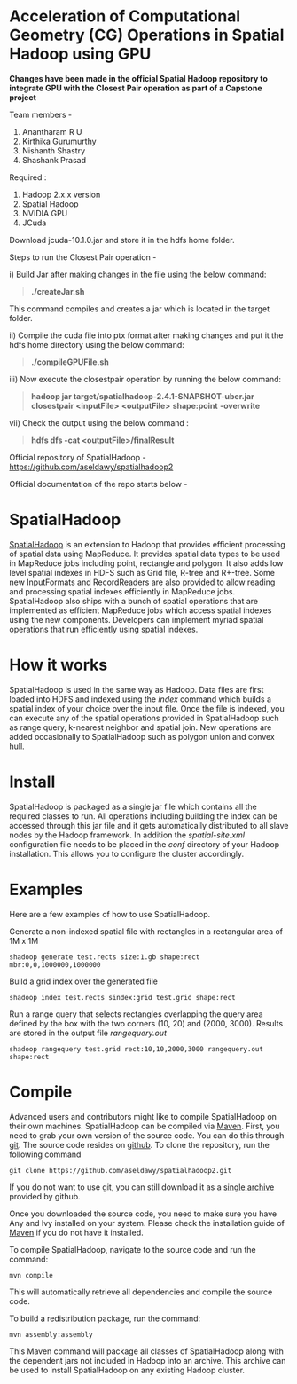 # Acceleration of Computational Geometry (CG) Operations in Spatial Hadoop using GPU #

**Changes have been made in the official Spatial Hadoop repository to integrate GPU with the Closest Pair operation as part of a Capstone project**

Team members - 
1) Anantharam R U  
2) Kirthika Gurumurthy
3) Nishanth Shastry
4) Shashank Prasad

Required :
1) Hadoop 2.x.x version
2) Spatial Hadoop
3) NVIDIA GPU
4) JCuda

Download jcuda-10.1.0.jar and store it in the hdfs home folder.

Steps to run the  Closest Pair operation - 

i) Build Jar after making changes in the file using the below command:
>    **./createJar.sh**

   This command compiles and creates a jar which is located in the target folder.

ii) Compile the cuda file into ptx format after making changes and put it the hdfs home directory using the below command:
>    **./compileGPUFile.sh**

iii) Now execute the closestpair operation by running the below command:
>    **hadoop jar target/spatialhadoop-2.4.1-SNAPSHOT-uber.jar closestpair** **<inputFile\>** **<outputFile\>** **shape:point** **-overwrite** 

vii) Check the output using the below command :
>    **hdfs dfs -cat \<outputFile>/finalResult**
    

Official repository of SpatialHadoop - https://github.com/aseldawy/spatialhadoop2

Official documentation of the repo starts below - 

SpatialHadoop
=============

[SpatialHadoop](http://spatialhadoop.cs.umn.edu) is an extension to Hadoop that provides efficient processing of
spatial data using MapReduce. It provides spatial data types to be used in
MapReduce jobs including point, rectangle and polygon. It also adds low level
spatial indexes in HDFS such as Grid file, R-tree and R+-tree. Some new
InputFormats and RecordReaders are also provided to allow reading and processing
spatial indexes efficiently in MapReduce jobs. SpatialHadoop also ships with
a bunch of spatial operations that are implemented as efficient MapReduce jobs
which access spatial indexes using the new components. Developers can implement
myriad spatial operations that run efficiently using spatial indexes.


How it works
============

SpatialHadoop is used in the same way as Hadoop. Data files are first loaded
into HDFS and indexed using the *index* command which builds a spatial index
of your choice over the input file. Once the file is indexed, you can execute
any of the spatial operations provided in SpatialHadoop such as range query,
k-nearest neighbor and spatial join. New operations are added occasionally
to SpatialHadoop such as polygon union and convex hull.


Install
=======

SpatialHadoop is packaged as a single jar file which contains all the required
classes to run. All operations including building the index can be accessed
through this jar file and it gets automatically distributed to all slave nodes
by the Hadoop framework. In addition the *spatial-site.xml* configuration file
needs to be placed in the *conf* directory of your Hadoop installation. This
allows you to configure the cluster accordingly.


Examples
========

Here are a few examples of how to use SpatialHadoop.

Generate a non-indexed spatial file with rectangles in a rectangular area of 1M x 1M

    shadoop generate test.rects size:1.gb shape:rect mbr:0,0,1000000,1000000 

Build a grid index over the generated file

    shadoop index test.rects sindex:grid test.grid shape:rect

Run a range query that selects rectangles overlapping the query area defined
by the box with the two corners (10, 20) and (2000, 3000). Results are stored
in the output file *rangequery.out*

    shadoop rangequery test.grid rect:10,10,2000,3000 rangequery.out shape:rect
    
Compile
=======

Advanced users and contributors might like to compile SpatialHadoop on their own machines.
SpatialHadoop can be compiled via [Maven](http://maven.apache.org/).
First, you need to grab your own version of the source code. You can do this through [git](http://git-scm.com/).
The source code resides on [github](http://github.com). To clone the repository, run the following command

    git clone https://github.com/aseldawy/spatialhadoop2.git
    
If you do not want to use git, you can still download it as a
[single archive](https://github.com/aseldawy/spatialhadoop2/archive/master.zip) provided by github.

Once you downloaded the source code, you need to make sure you have Any and Ivy installed on your system.
Please check the installation guide of [Maven](http://maven.apache.org/install.html) if you do not have it installed.

To compile SpatialHadoop, navigate to the source code and run the command:

    mvn compile

This will automatically retrieve all dependencies and compile the source code.

To build a redistribution package, run the command:

    mvn assembly:assembly

This Maven command will package all classes of SpatialHadoop along with the dependent jars
not included in Hadoop into an archive. This archive can be used to install SpatialHadoop
on any existing Hadoop cluster.

